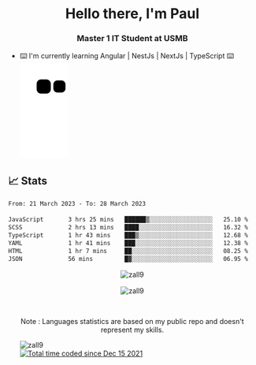 <h1 align="center">Hello there, I'm Paul</h1> 
<h3 align="center">Master 1 IT Student at USMB </h3>

- ⌨️ I'm currently learning Angular | NestJs | NextJs | TypeScript ⌨️
![Alt text](https://raw.githubusercontent.com/zall9/zall9/output/github-contribution-grid-snake.svg)

## 📈 Stats



<!--START_SECTION:waka-->

```text
From: 21 March 2023 - To: 28 March 2023

JavaScript       3 hrs 25 mins   ██████▒░░░░░░░░░░░░░░░░░░   25.10 %
SCSS             2 hrs 13 mins   ████░░░░░░░░░░░░░░░░░░░░░   16.32 %
TypeScript       1 hr 43 mins    ███▒░░░░░░░░░░░░░░░░░░░░░   12.68 %
YAML             1 hr 41 mins    ███░░░░░░░░░░░░░░░░░░░░░░   12.38 %
HTML             1 hr 7 mins     ██░░░░░░░░░░░░░░░░░░░░░░░   08.25 %
JSON             56 mins         █▓░░░░░░░░░░░░░░░░░░░░░░░   06.95 %
```

<!--END_SECTION:waka-->
<p  align="center"><img align="center" src="https://github-readme-streak-stats.herokuapp.com/?user=zall9&theme=tokyonight" alt="zall9" /></p>
<p  align="center"><img align="center" src="https://github-readme-stats.vercel.app/api/top-langs?username=zall9&show_icons=true&locale=en&layout=compact&theme=tokyonight" alt="zall9" /></p>
<br>
<p  align="center">Note : Languages statistics are based on my public repo and doesn't represent my skills.</p>
<p>
  <ul style="list-style-type: none;">
    <li align="left"><img src="https://komarev.com/ghpvc/?username=zall9&label=Profile%20views&color=0e75b6&style=for-the-badge" alt="zall9" /></li>
    <li align="left"> <a href="https://wakatime.com/@7e787948-bc72-4702-af7b-d57420a332e8"><img src="https://wakatime.com/badge/user/7e787948-bc72-4702-af7b-d57420a332e8.svg?style=for-the-badge" alt="Total time coded since Dec 15 2021" /></a> </li>
  </ul>
</p>

